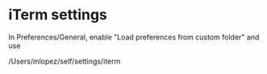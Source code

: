 iTerm settings
==============

In Preferences/General, enable "Load preferences from custom folder" and use

/Users/mlopez/self/settings/iterm
